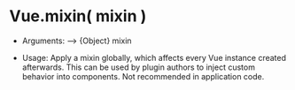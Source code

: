 # Vue.mixin( mixin )

* Arguments:
-->
    {Object} mixin

* Usage:
Apply a mixin globally, which affects every Vue instance created afterwards. This can be used by plugin authors to inject custom behavior into components. Not recommended in application code.

